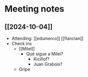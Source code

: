 # Meeting notes

## [[2024-10-04]]
- Attending: [[edumerco]] [[flancian]]
- Check ins
    - [[Milei]]
        - Qué sigue a Milei?
            - Kicillof?
            - Juan Grabois?
    - Gripe